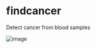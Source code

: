 # findcancer
Detect cancer from blood samples

![image](https://user-images.githubusercontent.com/96276293/166391943-2ae291fa-f617-4a2c-a2b7-31c6f738616d.png)


